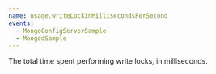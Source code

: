 ```yaml
---
name: usage.writeLockInMillisecondsPerSecond
events:
  - MongoConfigServerSample
  - MongodSample
---
```


The total time spent performing write locks, in milliseconds.